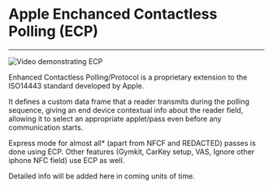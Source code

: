 # Apple Enchanced Contactless Polling (ECP)

---

![Video demonstrating ECP](https://imgur.com/a/mkvIk2X)


Enhanced Contactless Polling/Protocol is a proprietary extension to the ISO14443 standard developed by Apple.   

It defines a custom data frame that a reader transmits during the polling sequence, giving an end device contextual info about the reader field, allowing it to select an appropriate applet/pass even before any communication starts.

Express mode for almost all* (apart from NFCF and REDACTED) passes is done using ECP. Other features (Gymkit, CarKey setup, VAS, Ignore other iphone NFC field) use ECP as well.

Detailed info will be added here in coming units of time.
